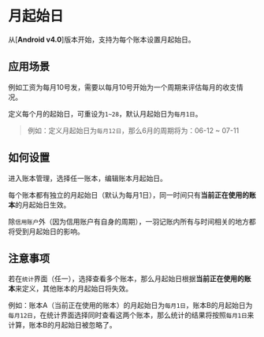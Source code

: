 # 月起始日

从[**Android v4.0**]版本开始，支持为每个账本设置月起始日。

## 应用场景

例如工资为每月10号发，需要以每月10号开始为一个周期来评估每月的收支情况。

定义每个月的起始日，可重设为`1~28`，默认月起始日为`每月1日`。

>  例如：定义月起始日为`每月12日`，那么6月的周期将为：06-12 ~ 07-11

## 如何设置

进入账本管理，选择任一账本，编辑账本月起始日。

每个账本都有独立的月起始日（默认为每月1日），同一时间只有**当前正在使用的账本**的月起始日生效。

除`信用账户`外（因为信用账户有自身的周期），一羽记账内所有与时间相关的地方都将受到月起始日的影响。

## 注意事项

若在`统计`界面（任一），选择查看多个账本，那么月起始日根据**当前正在使用的账本**来定义，其他账本的月起始日将失效。

例如：账本A（当前正在使用的账本）的月起始日为`每月1日`，账本B的月起始日为`每月12日`，在统计界面选择同时查看这两个账本，那么统计的结果将按照`每月1日`来计算，账本B的月起始日被忽略了。